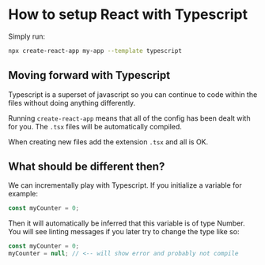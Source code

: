 # How to setup React with Typescript

Simply run:

```bash
npx create-react-app my-app --template typescript
```

## Moving forward with Typescript

Typescript is a superset of javascript so you can continue to code within the files without doing anything differently.

Running `create-react-app` means that all of the config has been dealt with for you. The `.tsx` files will be automatically compiled.

When creating new files add the extension `.tsx` and all is OK.

## What should be different then?

We can incrementally play with Typescript. If you initialize a variable for example:

```js
const myCounter = 0;
```

Then it will automatically be inferred that this variable is of type Number. You will see linting messages if you later try to change the type like so:

```js
const myCounter = 0;
myCounter = null; // <-- will show error and probably not compile
```

